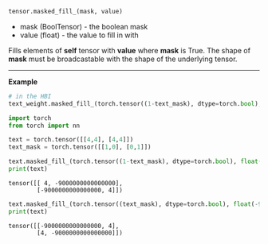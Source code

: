```python
tensor.masked_fill_(mask, value)
```
- mask (BoolTensor) - the boolean mask
- value (float) - the value to fill in with

Fills elements of **self** tensor with **value** where **mask** is True. The shape of **mask** must be broadcastable with the shape of the underlying tensor.

***
**Example**
```python
# in the HBI
text_weight.masked_fill_(torch.tensor((1-text_mask), dtype=torch.bool), float(-9e15))
```

```python
import torch
from torch import nn 

text = torch.tensor([[4,4], [4,4]])
text_mask = torch.tensor([[1,0], [0,1]])

text.masked_fill_(torch.tensor((1-text_mask), dtype=torch.bool), float(-9e15))
print(text)
```
```
tensor([[ 4, -9000000000000000], 
        [-9000000000000000, 4]])
```
```python
text.masked_fill_(torch.tensor((text_mask), dtype=torch.bool), float(-9e15))
print(text)
```
```
tensor([[-9000000000000000, 4], 
        [4, -9000000000000000]])
```

